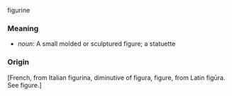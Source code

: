 figurine
### Meaning
+ _noun_: A small molded or sculptured figure; a statuette

### Origin

[French, from Italian figurina, diminutive of figura, figure, from Latin figūra. See figure.]
